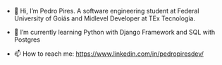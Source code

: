 - 👋 Hi, I’m Pedro Pires. A software engineering student at Federal University of Goiás and Midlevel Developer at TEx Tecnologia.

- 🌱 I’m currently learning Python with Django Framework and SQL with Postgres

- 📫 How to reach me: https://www.linkedin.com/in/pedropiresdev/

<!---
pedropiresdev/pedropiresdev is a ✨ special ✨ repository because its `README.md` (this file) appears on your GitHub profile.
You can click the Preview link to take a look at your changes.
--->
